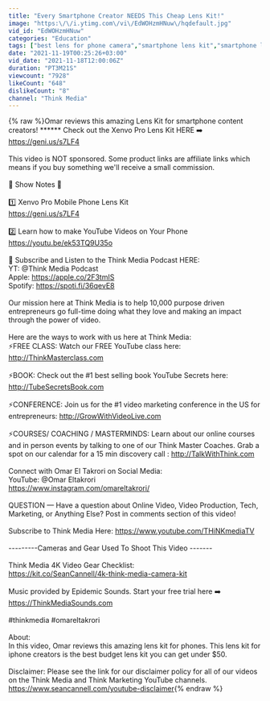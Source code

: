 ```yaml
---
title: "Every ﻿Smartphone Creator NEEDS This Cheap Lens Kit!"
image: "https:\/\/i.ytimg.com\/vi\/EdWOHzmHNuw\/hqdefault.jpg"
vid_id: "EdWOHzmHNuw"
categories: "Education"
tags: ["best lens for phone camera","smartphone lens kit","smartphone lens"]
date: "2021-11-19T00:25:26+03:00"
vid_date: "2021-11-18T12:00:06Z"
duration: "PT3M21S"
viewcount: "7928"
likeCount: "648"
dislikeCount: "8"
channel: "Think Media"
---
```

{% raw %}Omar reviews this amazing Lens Kit for smartphone content creators! ******  Check out the Xenvo Pro Lens Kit HERE ➡️ <a rel="nofollow" target="blank" href="https://geni.us/s7LF4">https://geni.us/s7LF4</a><br /><br />This video is NOT sponsored. Some product links are affiliate links which means if you buy something we'll receive a small commission. <br /><br />📒 Show Notes  📒  <br /><br />1️⃣ Xenvo Pro Mobile Phone Lens Kit<br /><a rel="nofollow" target="blank" href="https://geni.us/s7LF4">https://geni.us/s7LF4</a><br /><br />2️⃣ Learn how to make YouTube Videos on Your Phone<br /><a rel="nofollow" target="blank" href="https://youtu.be/ek53TQ9U35o">https://youtu.be/ek53TQ9U35o</a><br /><br /> 📱 Subscribe and Listen to the Think Media Podcast HERE:<br />YT:  @Think Media Podcast <br />Apple: <a rel="nofollow" target="blank" href="https://apple.co/2F3tmIS">https://apple.co/2F3tmIS</a><br />Spotify: <a rel="nofollow" target="blank" href="https://spoti.fi/36qevE8">https://spoti.fi/36qevE8</a><br /><br />Our mission here at Think Media is to help 10,000 purpose driven entrepreneurs go full-time doing what they love and making an impact through the power of video. <br /><br />Here are the ways to work with us here at Think Media: <br />⚡️FREE CLASS: Watch our FREE YouTube class here: <a rel="nofollow" target="blank" href="http://ThinkMasterclass.com">http://ThinkMasterclass.com</a> <br /><br /> ⚡️BOOK: Check out the #1 best selling book YouTube Secrets here: <a rel="nofollow" target="blank" href="http://TubeSecretsBook.com">http://TubeSecretsBook.com</a> <br /><br />⚡️CONFERENCE: Join us for the #1 video marketing conference in the US for entrepreneurs: <a rel="nofollow" target="blank" href="http://GrowWithVideoLive.com">http://GrowWithVideoLive.com</a> <br /><br />⚡️COURSES/ COACHING / MASTERMINDS: Learn about our online courses and in person events by talking to one of our Think Master Coaches. Grab a spot on our calendar for a 15 min discovery call : <a rel="nofollow" target="blank" href="http://TalkWithThink.com">http://TalkWithThink.com</a><br /><br />Connect with Omar El Takrori on Social Media:<br />YouTube:  @Omar Eltakrori <br /><a rel="nofollow" target="blank" href="https://www.instagram.com/omareltakrori/">https://www.instagram.com/omareltakrori/</a><br /><br />QUESTION — Have a question about Online Video, Video Production, Tech, Marketing, or Anything Else? Post in comments section of this video!<br /><br />Subscribe to Think Media Here: <a rel="nofollow" target="blank" href="https://www.youtube.com/THiNKmediaTV">https://www.youtube.com/THiNKmediaTV</a><br /><br />---------Cameras and Gear Used To Shoot This Video -------<br /><br />Think Media 4K Video Gear Checklist:<br /><a rel="nofollow" target="blank" href="https://kit.co/SeanCannell/4k-think-media-camera-kit">https://kit.co/SeanCannell/4k-think-media-camera-kit</a><br /><br />Music provided by Epidemic Sounds. Start your free trial here ➡️ <a rel="nofollow" target="blank" href="https://ThinkMediaSounds.com">https://ThinkMediaSounds.com</a><br /><br />#thinkmedia #omareltakrori <br /><br />About:<br />In this video, Omar reviews this amazing lens kit for phones. This lens kit for iphone creators is the best budget lens kit you can get under $50.<br /><br />Disclaimer: Please see the link for our disclaimer policy for all of our videos on the Think Media and Think Marketing YouTube channels. <a rel="nofollow" target="blank" href="https://www.seancannell.com/youtube-disclaimer">https://www.seancannell.com/youtube-disclaimer</a>{% endraw %}
